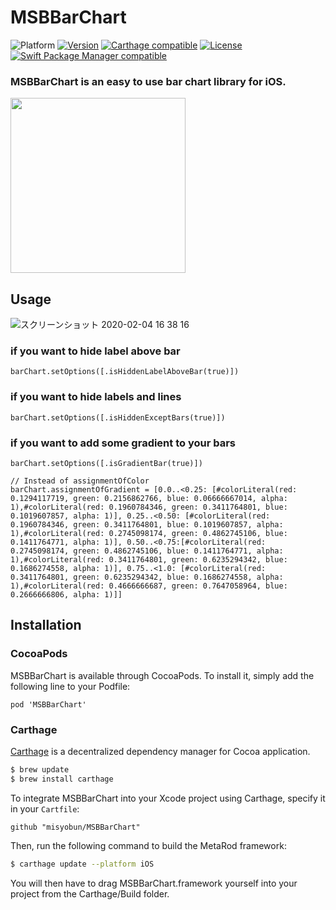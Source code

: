 # MSBBarChart
![Platform](https://img.shields.io/badge/platform-iOS-lightgrey.svg)
[![Version](https://img.shields.io/cocoapods/v/MSBBarChart.svg?style=flat)](http://cocoapods.org/pods/MSBBarChart)
[![Carthage compatible](https://img.shields.io/badge/Carthage-compatible-4BC51D.svg)](https://github.com/Carthage/Carthage)
[![License](https://img.shields.io/badge/license-MIT-blue.svg)](https://github.com/komaji/GradientAnimationView/blob/master/LICENSE)
[![Swift Package Manager compatible](https://img.shields.io/badge/Swift%20Package%20Manager-compatible-brightgreen.svg)](https://github.com/apple/swift-package-manager)

<h3>MSBBarChart is an easy to use bar chart library for iOS.
</h3>

<img width=280 src="https://user-images.githubusercontent.com/509448/84864930-5f6f0500-b0b2-11ea-8350-d0aac3925ac5.gif">

## Usage

![スクリーンショット 2020-02-04 16 38 16](https://user-images.githubusercontent.com/509448/73723618-caa3e480-476c-11ea-8eb2-4e0424d6820f.png)

### if you want to hide label above bar

```
barChart.setOptions([.isHiddenLabelAboveBar(true)])
```

### if you want to hide labels and lines

```
barChart.setOptions([.isHiddenExceptBars(true)])
```

### if you want to add some gradient to your bars 

```
barChart.setOptions([.isGradientBar(true)])

// Instead of assignmentOfColor 
barChart.assignmentOfGradient = [0.0..<0.25: [#colorLiteral(red: 0.1294117719, green: 0.2156862766, blue: 0.06666667014, alpha: 1),#colorLiteral(red: 0.1960784346, green: 0.3411764801, blue: 0.1019607857, alpha: 1)], 0.25..<0.50: [#colorLiteral(red: 0.1960784346, green: 0.3411764801, blue: 0.1019607857, alpha: 1),#colorLiteral(red: 0.2745098174, green: 0.4862745106, blue: 0.1411764771, alpha: 1)], 0.50..<0.75:[#colorLiteral(red: 0.2745098174, green: 0.4862745106, blue: 0.1411764771, alpha: 1),#colorLiteral(red: 0.3411764801, green: 0.6235294342, blue: 0.1686274558, alpha: 1)], 0.75..<1.0: [#colorLiteral(red: 0.3411764801, green: 0.6235294342, blue: 0.1686274558, alpha: 1),#colorLiteral(red: 0.4666666687, green: 0.7647058964, blue: 0.2666666806, alpha: 1)]]

```

## Installation

### CocoaPods

MSBBarChart is available through CocoaPods. To install it, simply add the following line to your Podfile:

```
pod 'MSBBarChart'
```

### Carthage

[Carthage](https://github.com/Carthage/Carthage) is a decentralized dependency manager for Cocoa application.

``` bash
$ brew update
$ brew install carthage
```

To integrate MSBBarChart into your Xcode project using Carthage, specify it in your `Cartfile`:

``` ogdl
github "misyobun/MSBBarChart"
```

Then, run the following command to build the MetaRod framework:

``` bash
$ carthage update --platform iOS
```

You will then have to drag MSBBarChart.framework yourself into your project from the Carthage/Build folder.
